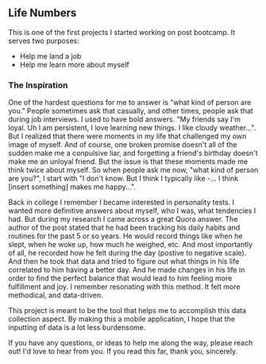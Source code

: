 ## Life Numbers

This is one of the first projects I started working on post bootcamp. It serves two purposes:
- Help me land a job
- Help me learn more about myself

### The Inspiration

One of the hardest questions for me to answer is "what kind of person are you." People sometimes ask that casually, and other times, people ask that during job interviews. I used to have bold answers. "My friends say I'm loyal. Uh I am persistent, I love learning new things. I like cloudy weather...". But I realized that there were moments in my life that challenged my own image of myself. And of course, one broken promise doesn't all of the sudden make me a conpulsive liar, and forgetting a friend's birthday doesn't make me an unloyal friend. But the issue is that these moments made me think twice about myself. So when people ask me now, "what kind of person are you?", I start with "I don't know. But I think I typically like -... I think [insert something] makes me happy...".

Back in college I remember I became interested in personality tests. I wanted more definitive answers about myself, who I was, what tendencies I had. But during my research I came across a great Quora answer. The author of the post stated that he had been tracking his daily habits and routines for the past 5 or so years. He would record things like when he slept, when he woke up, how much he weighed, etc. And most importantly of all, he recorded how he felt during the day (postive to negative scale). And then he took that data and tried to figure out what things in his life correlated to him having a better day. And he made changes in his life in order to find the perfect balance that would lead to him feeling more fulfillment and joy. I remember resonating with this method. It felt more methodical, and data-driven.

This project is meant to be the tool that helps me to accomplish this data collection aspect. By making this a mobile application, I hope that the inputting of data is a lot less burdensome.

If you have any questions, or ideas to help me along the way, please reach out! I'd love to hear from you. If you read this far, thank you, sincerely.